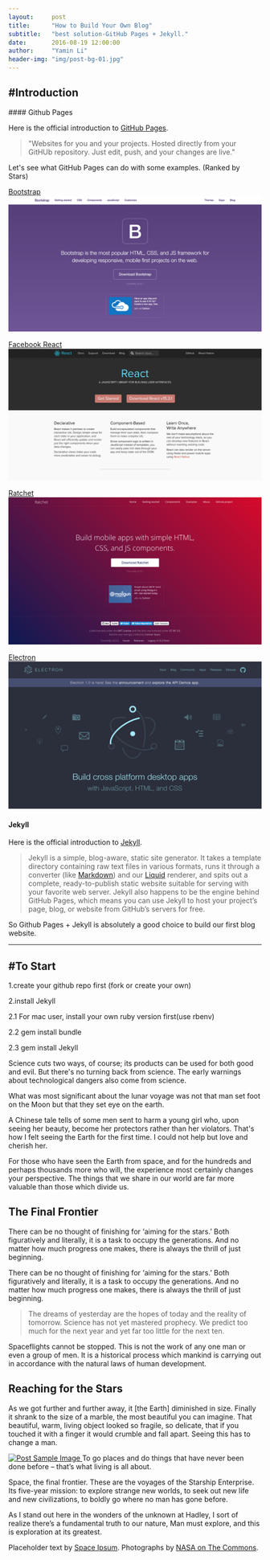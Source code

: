 ```yaml
---
layout:     post
title:      "How to Build Your Own Blog"
subtitle:   "best solution-GitHub Pages + Jekyll."
date:       2016-08-19 12:00:00
author:     "Yamin Li"
header-img: "img/post-bg-01.jpg"
---
```


## #Introduction
<p></p>
#### Github Pages

Here is the official introduction to [GitHub Pages](https://pages.github.com).

>"Websites for you and your projects. Hosted directly from your GitHUb repository. Just edit, push, and your changes are live."

Let's see what GitHub Pages can do with some examples. (Ranked by Stars)

[Bootstrap](http://getbootstrap.com)
![img](/img/in-post/bootstrap.jpg)

[Facebook React](https://facebook.github.io/react/)
![img](/img/in-post/react.jpg)

[Ratchet](http://twbs.github.io/ratchet)
![img](/img/in-post/ratchet.jpg)

[Electron](http://electron.github.io/electron.atom.io)
![img](/img/in-post/electron.jpg)

#### Jekyll

Here is the official introduction to [Jekyll](http://jekyllrb.com/docs/home/).

>Jekyll is a simple, blog-aware, static site generator. It takes a template directory containing raw text files in various formats, runs it through a converter (like [Markdown](https://daringfireball.net/projects/markdown/)) and our [Liquid](https://github.com/Shopify/liquid/wiki) renderer, and spits out a complete, ready-to-publish static website suitable for serving with your favorite web server. Jekyll also happens to be the engine behind GitHub Pages, which means you can use Jekyll to host your project’s page, blog, or website from GitHub’s servers for free.

So Github Pages + Jekyll is absolutely a good choice to build our first blog website.

---

## #To Start

<p>1.create your github repo first (fork or create your own)</p>

<p>2.install Jekyll</p>

<p>2.1 For mac user, install your own ruby version first(use rbenv)</p>
<p>2.2 gem install bundle</p>
<p>2.3 gem install Jekyll</p>

<p>Science cuts two ways, of course; its products can be used for both good and evil. But there's no turning back from science. The early warnings about technological dangers also come from science.</p>

<p>What was most significant about the lunar voyage was not that man set foot on the Moon but that they set eye on the earth.</p>

<p>A Chinese tale tells of some men sent to harm a young girl who, upon seeing her beauty, become her protectors rather than her violators. That's how I felt seeing the Earth for the first time. I could not help but love and cherish her.</p>

<p>For those who have seen the Earth from space, and for the hundreds and perhaps thousands more who will, the experience most certainly changes your perspective. The things that we share in our world are far more valuable than those which divide us.</p>

<h2 class="section-heading">The Final Frontier</h2>

<p>There can be no thought of finishing for ‘aiming for the stars.’ Both figuratively and literally, it is a task to occupy the generations. And no matter how much progress one makes, there is always the thrill of just beginning.</p>

<p>There can be no thought of finishing for ‘aiming for the stars.’ Both figuratively and literally, it is a task to occupy the generations. And no matter how much progress one makes, there is always the thrill of just beginning.</p>

<blockquote>The dreams of yesterday are the hopes of today and the reality of tomorrow. Science has not yet mastered prophecy. We predict too much for the next year and yet far too little for the next ten.</blockquote>

<p>Spaceflights cannot be stopped. This is not the work of any one man or even a group of men. It is a historical process which mankind is carrying out in accordance with the natural laws of human development.</p>

<h2 class="section-heading">Reaching for the Stars</h2>

<p>As we got further and further away, it [the Earth] diminished in size. Finally it shrank to the size of a marble, the most beautiful you can imagine. That beautiful, warm, living object looked so fragile, so delicate, that if you touched it with a finger it would crumble and fall apart. Seeing this has to change a man.</p>

<a href="#">
    <img src="{{ site.baseurl }}/img/post-sample-image.jpg" alt="Post Sample Image">
</a>
<span class="caption text-muted">To go places and do things that have never been done before – that’s what living is all about.</span>

<p>Space, the final frontier. These are the voyages of the Starship Enterprise. Its five-year mission: to explore strange new worlds, to seek out new life and new civilizations, to boldly go where no man has gone before.</p>

<p>As I stand out here in the wonders of the unknown at Hadley, I sort of realize there’s a fundamental truth to our nature, Man must explore, and this is exploration at its greatest.</p>

<p>Placeholder text by <a href="http://spaceipsum.com/">Space Ipsum</a>. Photographs by <a href="https://www.flickr.com/photos/nasacommons/">NASA on The Commons</a>.</p>
